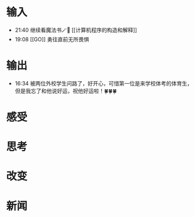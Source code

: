 # 输入
- 21:40 继续看魔法书🪄🧙  [[计算机程序的构造和解释]]
- 19:08 [[GO]] 勇往直前无所畏惧 

# 输出
- 16:34 被两位外校学生问路了，好开心，可惜第一位是来学校体考的体育生，但是我忘了和他说好运，祝他好运啦！🍀🍀🍀

# 感受

# 思考

# 改变

# 新闻
